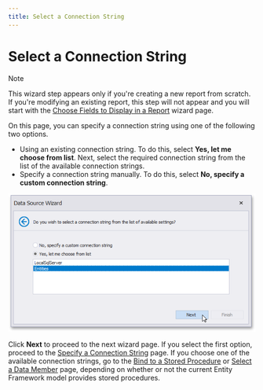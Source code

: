 ```yaml
---
title: Select a Connection String
---
```

# Select a Connection String
> [!NOTE]
> This wizard step appears only if you're creating a new report from scratch. If you're modifying an existing report, this step will not appear and you will start with the [Choose Fields to Display in a Report](../choose-fields-to-display-in-a-report.md) wizard page.

On this page, you can specify a connection string using one of the following two options.
* Using an existing connection string. To do this, select **Yes, let me choose from list**. Next, select the required connection string from the list of the available connection strings.
* Specify a connection string manually. To do this, select **No, specify a custom connection string**.

![eurd-winreport-wizard-ef-datasource](../../../../../../../images/eurd-winreport-wizard-ef-datasource.png)

Click **Next** to proceed to the next wizard page. If you select the first option, proceed to the [Specify a Connection String](specify-a-connection-string.md) page. If you choose one of the available connection strings, go to the [Bind to a Stored Procedure](bind-to-a-stored-procedure.md) or [Select a Data Member](select-a-data-member.md) page, depending on whether or not the current Entity Framework model provides stored procedures.